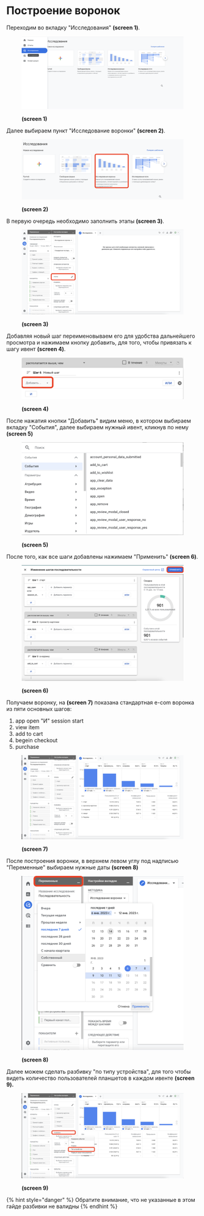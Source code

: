 # Построение воронок

Переходим во вкладку "Исследования" **(screen 1)**.

<figure><img src="../../.gitbook/assets/Снимок экрана 2023-01-13 в 12.56.59.png" alt=""><figcaption><p><strong>(screen 1)</strong></p></figcaption></figure>

Далее выбираем пункт "Исследование воронки" **(screen 2)**.

<figure><img src="../../.gitbook/assets/Снимок экрана 2023-01-13 в 12.59.37.png" alt=""><figcaption><p><strong>(screen 2)</strong></p></figcaption></figure>

В первую очередь необходимо заполнить этапы **(screen 3)**.

<figure><img src="../../.gitbook/assets/Снимок экрана 2023-01-13 в 13.01.40.png" alt=""><figcaption><p><strong>(screen 3)</strong></p></figcaption></figure>

Добавляя новый шаг переименовываем его для удобства дальнейшего просмотра и нажимаем кнопку добавить, для того, чтобы привязать к шагу ивент **(screen 4)**.

<figure><img src="../../.gitbook/assets/Снимок экрана 2023-01-13 в 12.38.57 (1).png" alt=""><figcaption><p><strong>(screen 4)</strong></p></figcaption></figure>

После нажатия кнопки "Добавить" видим меню, в котором выбираем вкладку "События", далее выбираем нужный ивент, кликнув по нему **(screen 5)**

<figure><img src="../../.gitbook/assets/Снимок экрана 2023-01-13 в 12.39.12.png" alt=""><figcaption><p><strong>(screen 5)</strong></p></figcaption></figure>

После того, как все шаги добавлены нажимаем "Применить" **(screen 6)**.

<figure><img src="../../.gitbook/assets/Снимок экрана 2023-01-13 в 12.39.37.png" alt=""><figcaption><p><strong>(screen 6)</strong></p></figcaption></figure>

Получаем воронку, на **(screen 7)** показана стандартная e-com воронка из пяти основных шагов:

1. app open "И" session start
2. view item
3. add to cart
4. begein checkout
5. purchase

<figure><img src="../../.gitbook/assets/Снимок экрана 2023-01-13 в 12.40.28.png" alt=""><figcaption><p><strong>(screen 7)</strong></p></figcaption></figure>

После построения воронки, в верхнем левом углу под надписью "Переменные" выбираем нужные даты **(screen 8)**

<figure><img src="../../.gitbook/assets/Снимок экрана 2023-01-13 в 13.24.14.png" alt=""><figcaption><p><strong>(screen 8)</strong></p></figcaption></figure>

Далее можем сделать разбивку "по типу устройства", для того чтобы видеть количество пользователей планшетов в каждом ивенте **(screen 9).**

<figure><img src="../../.gitbook/assets/Снимок экрана 2023-01-13 в 12.42.00.png" alt=""><figcaption><p><strong>(screen 9)</strong></p></figcaption></figure>

{% hint style="danger" %}
Обратите внимание, что не указанные в этом гайде разбивки не валидны
{% endhint %}
